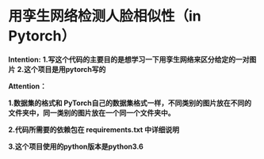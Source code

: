 # 用孪生网络检测人脸相似性（in Pytorch）


**Intention:**
**1.写这个代码的主要目的是想学习一下用孪生网络来区分给定的一对图片**
**2.这个项目是用pytorch写的**


**Attention：**

**1.数据集的格式和 PyTorch自己的数据集格式一样，不同类别的图片放在不同的文件夹中，同一类别的图片放在一个同一个文件夹中。**

**2.代码所需要的依赖包在 requirements.txt 中详细说明**

**3.这个项目使用的python版本是python3.6**
